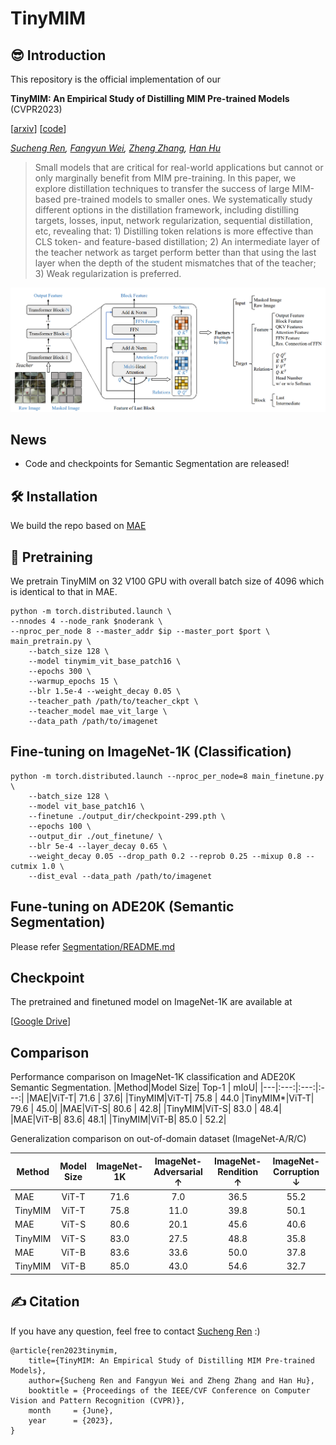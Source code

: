 # TinyMIM

## 😎 Introduction
This repository is the official implementation of our 

**TinyMIM: An Empirical Study of Distilling MIM Pre-trained Models** (CVPR2023)

[[arxiv](https://arxiv.org/abs/2301.01296)] [[code](https://github.com/OliverRensu/TinyMIM)]

*[Sucheng Ren](https://oliverrensu.github.io/), [Fangyun Wei](https://scholar.google.com/citations?user=-ncz2s8AAAAJ&hl=en), [Zheng Zhang](https://stupidzz.github.io/), [Han Hu](https://ancientmooner.github.io/)*

> Small models that are critical for real-world applications but cannot or only marginally benefit from MIM pre-training. In this paper, we explore distillation techniques to transfer the success of large MIM-based pre-trained models to smaller ones. We systematically study different options in the distillation framework, including distilling targets, losses, input, network regularization, sequential distillation, etc, revealing that: 1) Distilling token relations is more effective than CLS token- and feature-based distillation; 2) An intermediate layer of the teacher network as target perform better than that using the last layer when the depth of the student mismatches that of the teacher; 3) Weak regularization is preferred.

![method](figures/method.png)

## News
* Code and checkpoints for Semantic Segmentation are released!
## 🛠 Installation
We build the repo based on [MAE](https://github.com/facebookresearch/mae)

## 🚀 Pretraining
We pretrain TinyMIM on 32 V100 GPU with overall batch size of 4096 which is identical to that in MAE.
```
python -m torch.distributed.launch \
--nnodes 4 --node_rank $noderank \
--nproc_per_node 8 --master_addr $ip --master_port $port \
main_pretrain.py \
    --batch_size 128 \
    --model tinymim_vit_base_patch16 \
    --epochs 300 \
    --warmup_epochs 15 \
    --blr 1.5e-4 --weight_decay 0.05 \
    --teacher_path /path/to/teacher_ckpt \
    --teacher_model mae_vit_large \
    --data_path /path/to/imagenet 
```

## Fine-tuning on ImageNet-1K (Classification)
```
python -m torch.distributed.launch --nproc_per_node=8 main_finetune.py \
    --batch_size 128 \
    --model vit_base_patch16 \
    --finetune ./output_dir/checkpoint-299.pth \
    --epochs 100 \
    --output_dir ./out_finetune/ \
    --blr 5e-4 --layer_decay 0.65 \
    --weight_decay 0.05 --drop_path 0.2 --reprob 0.25 --mixup 0.8 --cutmix 1.0 \
    --dist_eval --data_path /path/to/imagenet
```

## Fune-tuning on ADE20K (Semantic Segmentation)
Please refer [Segmentation/README.md](./Segmentation/README.md)

## Checkpoint
The pretrained and finetuned model on ImageNet-1K are available at 

[[Google Drive](https://drive.google.com/drive/folders/10L305AoXyBSjJK7WfhBlxi3PF2Ni31Yu?usp=sharing)]

## Comparison
Performance comparison on ImageNet-1K classification and ADE20K Semantic Segmentation. 
|Method|Model Size| Top-1 | mIoU|
|---|:---:|:---:|:---:|
|MAE|ViT-T| 71.6 | 37.6|
|TinyMIM|ViT-T| 75.8 | 44.0
|TinyMIM*|ViT-T| 79.6 | 45.0|
|MAE|ViT-S| 80.6 | 42.8|
|TinyMIM|ViT-S| 83.0 | 48.4|
|MAE|ViT-B| 83.6| 48.1|
|TinyMIM|ViT-B| 85.0 | 52.2|

Generalization comparison on out-of-domain dataset (ImageNet-A/R/C)

|Method|Model Size| ImageNet-1K| ImageNet-Adversarial $\uparrow$|ImageNet-Rendition $\uparrow$ |ImageNet-Corruption $\downarrow$ |
|---|:---:|:---:|:---:|:---:|:---:|
|MAE|ViT-T| 71.6 | 7.0|36.5|55.2|
|TinyMIM|ViT-T| 75.8 | 11.0|39.8|50.1|
|MAE|ViT-S| 80.6 | 20.1 |45.6|40.6|
|TinyMIM|ViT-S| 83.0 | 27.5|48.8|35.8|
|MAE|ViT-B| 83.6| 33.6|50.0|37.8|
|TinyMIM|ViT-B| 85.0 | 43.0 |54.6|32.7|

## ✍ Citation

If you have any question, feel free to contact [Sucheng Ren](https://oliverrensu.github.io/) :)
```
@article{ren2023tinymim,
    title={TinyMIM: An Empirical Study of Distilling MIM Pre-trained Models},
    author={Sucheng Ren and Fangyun Wei and Zheng Zhang and Han Hu},
    booktitle = {Proceedings of the IEEE/CVF Conference on Computer Vision and Pattern Recognition (CVPR)},
    month     = {June},
    year      = {2023},
}
```
